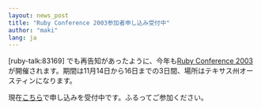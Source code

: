 ```yaml
---
layout: news_post
title: "Ruby Conference 2003参加者申し込み受付中"
author: "maki"
lang: ja
---
```


\[ruby-talk:83169\] でも再告知があったように、今年も[Ruby Conference
2003][1]が開催されます。期間は11月14日から16日までの3日間、場所はテキサス州オースティンになります。

現在[こちら][2]で申し込みを受付中です。ふるってご参加ください。



[1]: http://rubycentral.org/03/
[2]: http://rubycentral.org/03/index.rb?dest=start_reg
